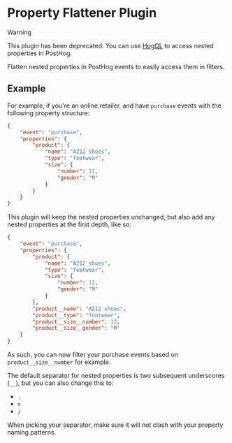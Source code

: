 # Property Flattener Plugin

> [!WARNING]  
> This plugin has been deprecated. You can use [HogQL](https://posthog.com/docs/hogql) to access nested properties in PostHog.

Flatten nested properties in PostHog events to easily access them in filters.

## Example

For example, if you're an online retailer, and have `purchase` events with the following property structure:

```json
{
    "event": "purchase",
    "properties": {
        "product": {
            "name": "AZ12 shoes",
            "type": "footwear",
            "size": {
                "number": 12,
                "gender": "M"
            }
        }
    }
}
```

This plugin will keep the nested properties unchanged, but also add any nested properties at the first depth, like so:

```json
{
    "event": "purchase",
    "properties": {
        "product": {
            "name": "AZ12 shoes",
            "type": "footwear",
            "size": {
                "number": 12,
                "gender": "M"
            }
        },
        "product__name": "AZ12 shoes",
        "product__type": "footwear",
        "product__size__number": 12,
        "product__size__gender": "M"
    }
}
```

As such, you can now filter your purchase events based on `product__size__number` for example. 

The default separator for nested properties is two subsequent underscores (`__`), but you can also change this to:

* `.`
* `>`
* `/`

When picking your separator, make sure it will not clash with your property naming patterns. 

